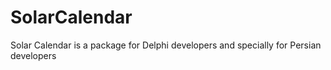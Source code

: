 # SolarCalendar
Solar Calendar is a package for Delphi developers and specially for Persian developers
